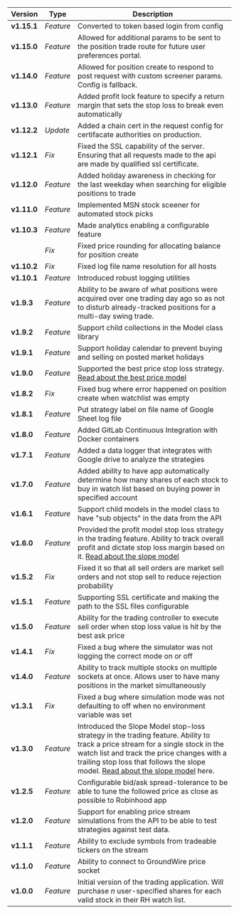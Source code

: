 | Version              | Type      | Description                                                                                               |
| -------------------- | --------- | --------------------------------------------------------------------------------------------------------- |
| **v1.15.1**          | *Feature* | Converted to token based login from config                                                                |
| **v1.15.0**          | *Feature* | Allowed for additional params to be sent to the position trade route for future user preferences portal.  |
| **v1.14.0**          | *Feature* | Allowed for position create to respond to post request with custom screener params.  Config is fallback.  |
| **v1.13.0**          | *Feature* | Added profit lock feature to specify a return margin that sets the stop loss to break even automatically  |
| **v1.12.2**          | *Update*  | Added a chain cert in the request config for certifacate authorities on production.                       |
| **v1.12.1**          | *Fix*     | Fixed the SSL capability of the server.  Ensuring that all requests made to the api are made by qualified ssl certificate. |
| **v1.12.0**          | *Feature* | Added holiday awareness in checking for the last weekday when searching for eligible positions to trade   |
| **v1.11.0**          | *Feature* | Implemented MSN stock sceener for automated stock picks                                                   |
| **v1.10.3**          | *Feature* | Made analytics enabling a configurable feature                                                            |
|                      | *Fix*     | Fixed price rounding for allocating balance for position create                                           |
| **v1.10.2**          | *Fix*     | Fixed log file name resolution for all hosts                                                              |
| **v1.10.1**          | *Feature* | Introduced robust logging utilities                                                                       |
| **v1.9.3**           | *Feature* | Ability to be aware of what positions were acquired over one trading day ago so as not to disturb already-tracked positions for a multi-day swing trade. |
| **v1.9.2**           | *Feature* | Support child collections in the Model class library                                                      |
| **v1.9.1**           | *Feature* | Support holiday calendar to prevent buying and selling on posted market holidays                          |
| **v1.9.0**           | *Feature* | Supported the best price stop loss strategy. [Read about the best price model](./strategies/README.md)    |
| **v1.8.2**           | *Fix*     | Fixed bug where error happened on position create when watchlist was empty                                |
| **v1.8.1**           | *Feature* | Put strategy label on file name of Google Sheet log file                                                  |
| **v1.8.0**           | *Feature* | Added GitLab Continuous Integration with Docker containers                                                |
| **v1.7.1**           | *Feature* | Added a data logger that integrates with Google drive to analyze the strategies                           |
| **v1.7.0**           | *Feature* | Added ability to have app automatically determine how many shares of each stock to buy in watch list based on buying power in specified account |
| **v1.6.1**           | *Feature* | Support child models in the model class to have "sub objects" in the data from the API                    |
| **v1.6.0**           | *Feature* | Provided the profit model stop loss strategy in the trading feature.  Ability to track overall profit and dictate stop loss margin based on it. [Read about the slope model](./strategies/README.md) |
| **v1.5.2**           | *Fix*     | Fixed it so that all sell orders are market sell orders and not stop sell to reduce rejection probability |
| **v1.5.1**           | *Feature* | Supporting SSL certificate and making the path to the SSL files configurable                              |
| **v1.5.0**           | *Feature* | Ability for the trading controller to execute sell order when stop loss value is hit by the best ask price |
| **v1.4.1**           | *Fix*     | Fixed a bug where the simulator was not logging the correct mode on or off                                |
| **v1.4.0**           | *Feature* | Ability to track multiple stocks on multiple sockets at once.  Allows user to have many positions in the market simultaneously |
| **v1.3.1**           | *Fix*     | Fixed a bug where simulation mode was not defaulting to off when no environment variable was set |
| **v1.3.0**           | *Feature* | Introduced the Slope Model stop-loss strategy in the trading feature.  Ability to track a price stream for a single stock in the watch list and track the price changes with a trailing stop loss that follows the slope model.  [Read about the slope model](./strategies/README.md) here. |
| **v1.2.5**           | *Feature* | Configurable bid/ask spread-tolerance to be able to tune the followed price as close as possible to Robinhood app |
| **v1.2.0**           | *Feature* | Support for enabling price stream simulations from the API to be able to test strategies against test data. |
| **v1.1.1**           | *Feature* | Ability to exclude symbols from tradeable tickers on the stream |
| **v1.1.0**           | *Feature* | Ability to connect to GroundWire price socket |
| **v1.0.0**           | *Feature* | Initial version of the trading application.  Will purchase *n* user-specified shares for each valid stock in their RH watch list. |